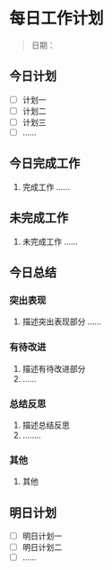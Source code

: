 # 每日工作计划

> 日期：

## 今日计划

- [ ] 计划一
- [ ] 计划二
- [ ] 计划三
- [ ] ......

## 今日完成工作

1. 完成工作
   ......

## 未完成工作

1. 未完成工作
   ......

## 今日总结

### 突出表现

1. 描述突出表现部分
   ......

### 有待改进

1. 描述有待改进部分
2. ......

### 总结反思

1. 描述总结反思
2. ........

### 其他

1. 其他

## 明日计划

- [ ] 明日计划一
- [ ] 明日计划二
- [ ] ......
